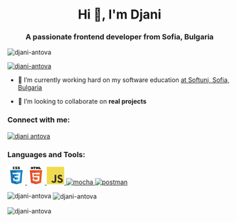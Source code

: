 <h1 align="center">Hi 👋, I'm Djani</h1>
<h3 align="center">A passionate frontend developer from Sofia, Bulgaria</h3>

<p align="left"> <img src="https://komarev.com/ghpvc/?username=djani-antova&label=Profile%20views&color=0e75b6&style=flat" alt="djani-antova" /> </p>

<p align="left"> <a href="https://github.com/ryo-ma/github-profile-trophy"><img src="https://github-profile-trophy.vercel.app/?username=djani-antova" alt="djani-antova" /></a> </p>

- 🔭 I’m currently working hard on my software education [at Softuni, Sofia, Bulgaria](https://softuni.bg/)

- 👯 I’m looking to collaborate on **real projects**

<h3 align="left">Connect with me:</h3>
<p align="left">
<a href="https://linkedin.com/in/djani antova" target="blank"><img align="center" src="https://raw.githubusercontent.com/rahuldkjain/github-profile-readme-generator/master/src/images/icons/Social/linked-in-alt.svg" alt="djani antova" height="30" width="40" /></a>
</p>

<h3 align="left">Languages and Tools:</h3>
<p align="left"> <a href="https://www.w3schools.com/css/" target="_blank" rel="noreferrer"> <img src="https://raw.githubusercontent.com/devicons/devicon/master/icons/css3/css3-original-wordmark.svg" alt="css3" width="40" height="40"/> </a> <a href="https://www.w3.org/html/" target="_blank" rel="noreferrer"> <img src="https://raw.githubusercontent.com/devicons/devicon/master/icons/html5/html5-original-wordmark.svg" alt="html5" width="40" height="40"/> </a> <a href="https://developer.mozilla.org/en-US/docs/Web/JavaScript" target="_blank" rel="noreferrer"> <img src="https://raw.githubusercontent.com/devicons/devicon/master/icons/javascript/javascript-original.svg" alt="javascript" width="40" height="40"/> </a> <a href="https://mochajs.org" target="_blank" rel="noreferrer"> <img src="https://www.vectorlogo.zone/logos/mochajs/mochajs-icon.svg" alt="mocha" width="40" height="40"/> </a> <a href="https://postman.com" target="_blank" rel="noreferrer"> <img src="https://www.vectorlogo.zone/logos/getpostman/getpostman-icon.svg" alt="postman" width="40" height="40"/> </a> </p>

<p><img align="left" src="https://github-readme-stats.vercel.app/api/top-langs?username=djani-antova&show_icons=true&locale=en&layout=compact" alt="djani-antova" /></p>

<p>&nbsp;<img align="center" src="https://github-readme-stats.vercel.app/api?username=djani-antova&show_icons=true&locale=en" alt="djani-antova" /></p>

<p><img align="center" src="https://github-readme-streak-stats.herokuapp.com/?user=djani-antova&" alt="djani-antova" /></p>
